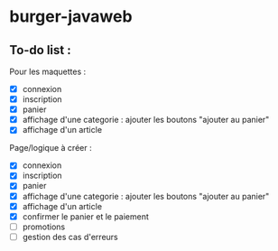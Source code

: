 # burger-javaweb

## To-do list :
Pour les maquettes :  
- [x] connexion
- [x] inscription
- [x] panier
- [x] affichage d'une categorie : ajouter les boutons "ajouter au panier"
- [x] affichage d'un article

Page/logique à créer :
- [x] connexion
- [x] inscription
- [x] panier
- [x] affichage d'une categorie : ajouter les boutons "ajouter au panier"
- [x] affichage d'un article
- [x] confirmer le panier et le paiement
- [ ] promotions
- [ ] gestion des cas d'erreurs
